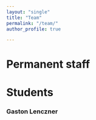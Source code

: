```yaml
---
layout: "single"
title: "Team"
permalink: "/team/"
author_profile: true

---
```



# Permanent staff


# Students

### Gaston Lenczner


<!-- ------
